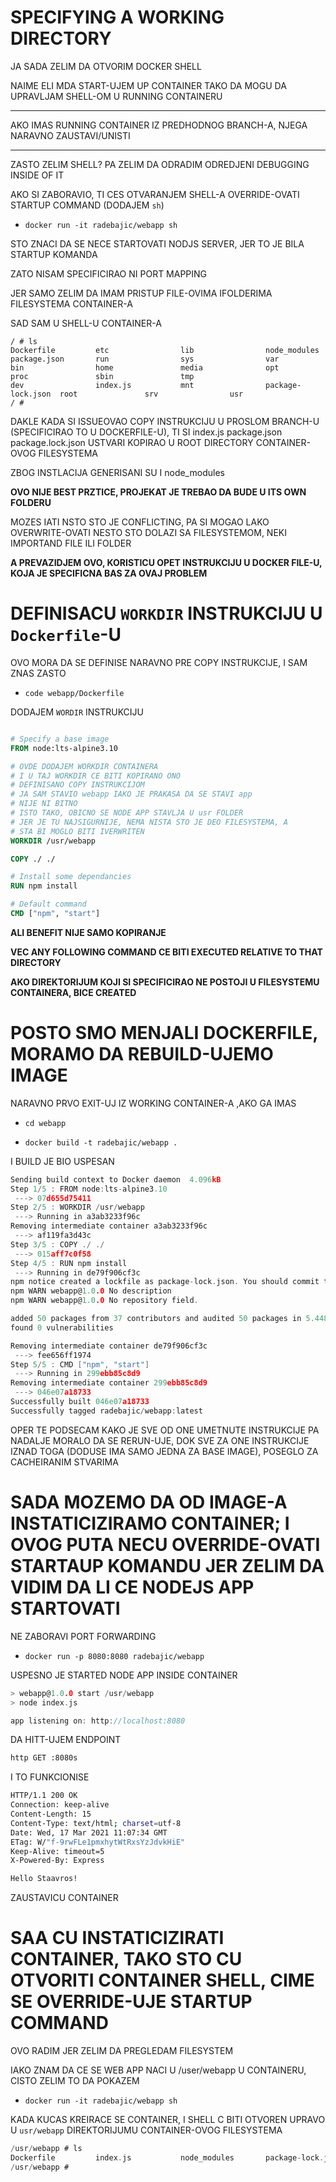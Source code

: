 # SPECIFYING A WORKING DIRECTORY

JA SADA ZELIM DA OTVORIM DOCKER SHELL

NAIME ELI MDA START-UJEM UP CONTAINER TAKO DA MOGU DA UPRAVLJAM SHELL-OM U RUNNING CONTAINERU

***

AKO IMAS RUNNING CONTAINER IZ PREDHODNOG BRANCH-A, NJEGA NARAVNO ZAUSTAVI/UNISTI

***

ZASTO ZELIM SHELL? PA ZELIM DA ODRADIM ODREDJENI DEBUGGING INSIDE OF IT

AKO SI ZABORAVIO, TI CES OTVARANJEM SHELL-A OVERRIDE-OVATI STARTUP COMMAND (DODAJEM `sh`)

- `docker run -it radebajic/webapp sh`

STO ZNACI DA SE NECE STARTOVATI NODJS SERVER, JER TO JE BILA STARTUP KOMANDA

ZATO NISAM SPECIFICIRAO NI PORT MAPPING

JER SAMO ZELIM DA IMAM PRISTUP FILE-OVIMA IFOLDERIMA FILESYSTEMA CONTAINER-A

SAD SAM U SHELL-U CONTAINER-A

```shell
/ # ls
Dockerfile         etc                lib                node_modules       package.json       run                sys                var
bin                home               media              opt                proc               sbin               tmp
dev                index.js           mnt                package-lock.json  root               srv                usr
/ # 

```

DAKLE KADA SI ISSUEOVAO COPY INSTRUKCIJU U PROSLOM BRANCH-U (SPECIFICIRAO TO U DOCKERFILE-U), TI SI index.js package.json package.lock.json USTVARI KOPIRAO U ROOT DIRECTORY CONTAINER-OVOG FILESYSTEMA

ZBOG INSTLACIJA GENERISANI SU I node_modules

**OVO NIJE BEST PRZTICE, PROJEKAT JE TREBAO DA BUDE U ITS OWN FOLDERU**

MOZES IATI NSTO STO JE CONFLICTING, PA SI MOGAO LAKO OVERWRITE-OVATI NESTO STO DOLAZI SA FILESYSTEMOM, NEKI IMPORTAND FILE ILI FOLDER

**A PREVAZIDJEM OVO, KORISTICU OPET INSTRUKCIJU U DOCKER FILE-U, KOJA JE SPECIFICNA BAS ZA OVAJ PROBLEM**

# DEFINISACU `WORKDIR` INSTRUKCIJU U `Dockerfile`-U

OVO MORA DA SE DEFINISE NARAVNO PRE COPY INSTRUKCIJE, I SAM ZNAS ZASTO

- `code webapp/Dockerfile`

DODAJEM `WORDIR` INSTRUKCIJU

```dockerfile

# Specify a base image
FROM node:lts-alpine3.10

# OVDE DODAJEM WORKDIR CONTAINERA
# I U TAJ WORKDIR CE BITI KOPIRANO ONO
# DEFINISANO COPY INSTRUKCIJOM
# JA SAM STAVIO webapp IAKO JE PRAKASA DA SE STAVI app
# NIJE NI BITNO
# ISTO TAKO, OBICNO SE NODE APP STAVLJA U usr FOLDER
# JER JE TU NAJSIGURNIJE, NEMA NISTA STO JE DEO FILESYSTEMA, A
# STA BI MOGLO BITI IVERWRITEN
WORKDIR /usr/webapp

COPY ./ ./

# Install some dependancies
RUN npm install

# Default command
CMD ["npm", "start"]
```

**ALI BENEFIT NIJE SAMO KOPIRANJE**

**VEC ANY FOLLOWING COMMAND CE BITI EXECUTED RELATIVE TO THAT DIRECTORY**

**AKO DIREKTORIJUM KOJI SI SPECIFICIRAO NE POSTOJI U FILESYSTEMU CONTAINERA, BICE CREATED**

# POSTO SMO MENJALI DOCKERFILE, MORAMO DA REBUILD-UJEMO IMAGE

NARAVNO PRVO EXIT-UJ IZ WORKING CONTAINER-A ,AKO GA IMAS

- `cd webapp`

- `docker build -t radebajic/webapp .`

I BUILD JE BIO USPESAN

```c
Sending build context to Docker daemon  4.096kB
Step 1/5 : FROM node:lts-alpine3.10
 ---> 07d655d75411
Step 2/5 : WORKDIR /usr/webapp
 ---> Running in a3ab3233f96c
Removing intermediate container a3ab3233f96c
 ---> af119fa3d43c
Step 3/5 : COPY ./ ./
 ---> 015aff7c0f58
Step 4/5 : RUN npm install
 ---> Running in de79f906cf3c
npm notice created a lockfile as package-lock.json. You should commit this file.
npm WARN webapp@1.0.0 No description
npm WARN webapp@1.0.0 No repository field.

added 50 packages from 37 contributors and audited 50 packages in 5.448s
found 0 vulnerabilities

Removing intermediate container de79f906cf3c
 ---> fee656ff1974
Step 5/5 : CMD ["npm", "start"]
 ---> Running in 299ebb85c8d9
Removing intermediate container 299ebb85c8d9
 ---> 046e07a18733
Successfully built 046e07a18733
Successfully tagged radebajic/webapp:latest
```

OPER TE PODSECAM KAKO JE SVE OD ONE UMETNUTE INSTRUKCIJE PA NADALJE MORALO DA SE RERUN-UJE, DOK SVE ZA ONE INSTRUKCIJE IZNAD TOGA (DODUSE IMA SAMO JEDNA ZA BASE IMAGE), POSEGLO ZA CACHEIRANIM STVARIMA

# SADA MOZEMO DA OD IMAGE-A INSTATICIZIRAMO CONTAINER; I OVOG PUTA NECU OVERRIDE-OVATI STARTAUP KOMANDU JER ZELIM DA VIDIM DA LI CE NODEJS APP STARTOVATI

NE ZABORAVI PORT FORWARDING

- `docker run -p 8080:8080 radebajic/webapp`

USPESNO JE STARTED NODE APP INSIDE CONTAINER

```c
> webapp@1.0.0 start /usr/webapp
> node index.js

app listening on: http://localhost:8080

```

DA HITT-UJEM ENDPOINT

```bash
http GET :8080s
```

I TO FUNKCIONISE

```bash
HTTP/1.1 200 OK
Connection: keep-alive
Content-Length: 15
Content-Type: text/html; charset=utf-8
Date: Wed, 17 Mar 2021 11:07:34 GMT
ETag: W/"f-9rwFLe1pmxhytWtRxsYzJdvkHiE"
Keep-Alive: timeout=5
X-Powered-By: Express

Hello Staavros!

```

ZAUSTAVICU CONTAINER

# SAA CU INSTATICIZIRATI CONTAINER, TAKO STO CU OTVORITI CONTAINER SHELL, CIME SE OVERRIDE-UJE STARTUP COMMAND

OVO RADIM JER ZELIM DA PREGLEDAM FILESYSTEM

IAKO ZNAM DA CE SE WEB APP NACI U /user/webapp U CONTAINERU, CISTO ZELIM TO DA POKAZEM

- `docker run -it radebajic/webapp sh`

KADA KUCAS KREIRACE SE  CONTAINER, I SHELL C BITI OTVOREN UPRAVO U `usr/webapp` DIREKTORIJUMU CONTAINER-OVOG FILESYSTEMA

```c
/usr/webapp # ls
Dockerfile         index.js           node_modules       package-lock.json  package.json
/usr/webapp # 

```
